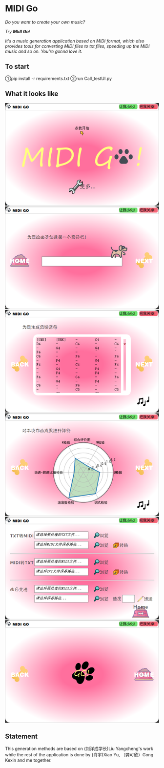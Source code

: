# MIDI Go

*Do you want to create your own music?*

*Try **MIdI Go**!*

*It's a music generation application based on MIDI format, which also provides tools for converting MIDI files to txt files, speeding up the MIDI music and so on. You're gonna love it.*

## To start
①pip install -r requirements.txt
②run Call_testUI.py

## What it looks like

![Frontpage](https://github.com/kliiu/MIDI-GO/blob/main/pics/front.png)
![inputpage](https://github.com/kliiu/MIDI-GO/blob/main/pics/input_note.png)
![generatedpage](https://github.com/kliiu/MIDI-GO/blob/main/pics/generated.png)
![Evaluationpage](https://github.com/kliiu/MIDI-GO/blob/main/pics/evaluation.png)
![toolspage](https://github.com/kliiu/MIDI-GO/blob/main/pics/tools.png)
![lastpage](https://github.com/kliiu/MIDI-GO/blob/main/pics/last.png)

## Statement 

This generation methods are based on (刘洋成学长)Liu Yangcheng's work while the rest of the application is done by (肖宇)Xiao Yu, （龚可欣）Gong Kexin and me together.
